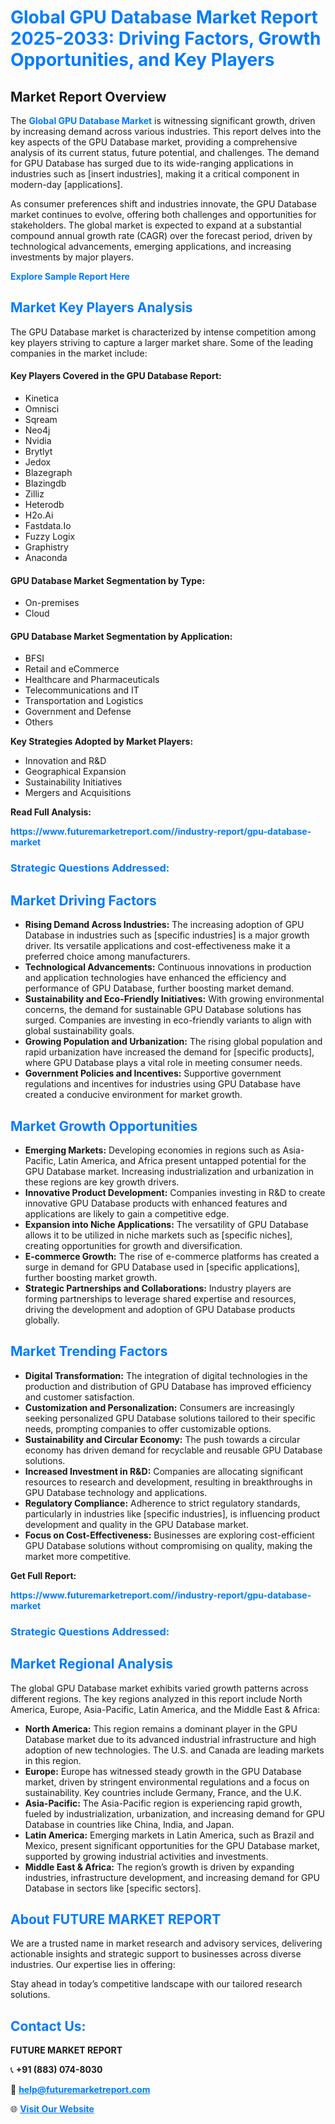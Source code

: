 <h1 style="color: #007BFF;">Global GPU Database Market Report 2025-2033: Driving Factors, Growth Opportunities, and Key Players</h1>

<section id="overview">
<h2>Market Report Overview</h2>
<p>The <a href="https://www.futuremarketreport.com//industry-report/gpu-database-market" style="color: #007BFF; text-decoration: none;"><strong>Global GPU Database Market</strong></a> is witnessing significant growth, driven by increasing demand across various industries. This report delves into the key aspects of the GPU Database market, providing a comprehensive analysis of its current status, future potential, and challenges. The demand for GPU Database has surged due to its wide-ranging applications in industries such as [insert industries], making it a critical component in modern-day [applications].</p>
<p>As consumer preferences shift and industries innovate, the GPU Database market continues to evolve, offering both challenges and opportunities for stakeholders. The global market is expected to expand at a substantial compound annual growth rate (CAGR) over the forecast period, driven by technological advancements, emerging applications, and increasing investments by major players.</p>
</section>

<section id="overview">
<p><a href="https://www.futuremarketreport.com//request-sample/reportId=45471" style="color: #007BFF; text-decoration: none;"><strong>Explore Sample Report Here</strong></a></p>
</section>

<section id="key-players">
<h2 style="color: #007BFF;">Market Key Players Analysis</h2>
<p>The GPU Database market is characterized by intense competition among key players striving to capture a larger market share. Some of the leading companies in the market include:</p>
<h4>Key Players Covered in the GPU Database Report:</h4>
<ul><li>Kinetica</li><li>Omnisci</li><li>Sqream</li><li>Neo4j</li><li>Nvidia</li><li>Brytlyt</li><li>Jedox</li><li>Blazegraph</li><li>Blazingdb</li><li>Zilliz</li><li>Heterodb</li><li>H2o.Ai</li><li>Fastdata.Io</li><li>Fuzzy Logix</li><li>Graphistry</li><li>Anaconda</li></ul>
<h4>GPU Database Market Segmentation by Type:</h4>
<ul><li>On-premises</li><li>Cloud</li></ul>

<h4>GPU Database Market Segmentation by Application:</h4>
<ul><li>BFSI</li><li>Retail and eCommerce</li><li>Healthcare and Pharmaceuticals</li><li>Telecommunications and IT</li><li>Transportation and Logistics</li><li>Government and Defense</li><li>Others</li></ul>
<p><strong>Key Strategies Adopted by Market Players:</strong></p>
<ul>
<li>Innovation and R&D</li>
<li>Geographical Expansion</li>
<li>Sustainability Initiatives</li>
<li>Mergers and Acquisitions</li>
</ul>
</section>

<section>
<p><strong>Read Full Analysis: </strong></p><a href="https://www.futuremarketreport.com//industry-report/gpu-database-market" style="color: #007BFF; text-decoration: none;"><strong>https://www.futuremarketreport.com//industry-report/gpu-database-market</strong></a>
<h3 style="color: #007BFF;">Strategic Questions Addressed:</h3>
</section>

<section id="driving-factors">
<h2 style="color: #007BFF;">Market Driving Factors</h2>
<ul>
<li><strong>Rising Demand Across Industries:</strong> The increasing adoption of GPU Database in industries such as [specific industries] is a major growth driver. Its versatile applications and cost-effectiveness make it a preferred choice among manufacturers.</li>
<li><strong>Technological Advancements:</strong> Continuous innovations in production and application technologies have enhanced the efficiency and performance of GPU Database, further boosting market demand.</li>
<li><strong>Sustainability and Eco-Friendly Initiatives:</strong> With growing environmental concerns, the demand for sustainable GPU Database solutions has surged. Companies are investing in eco-friendly variants to align with global sustainability goals.</li>
<li><strong>Growing Population and Urbanization:</strong> The rising global population and rapid urbanization have increased the demand for [specific products], where GPU Database plays a vital role in meeting consumer needs.</li>
<li><strong>Government Policies and Incentives:</strong> Supportive government regulations and incentives for industries using GPU Database have created a conducive environment for market growth.</li>
</ul>
</section>

<section id="growth-opportunities">
<h2 style="color: #007BFF;">Market Growth Opportunities</h2>
<ul>
<li><strong>Emerging Markets:</strong> Developing economies in regions such as Asia-Pacific, Latin America, and Africa present untapped potential for the GPU Database market. Increasing industrialization and urbanization in these regions are key growth drivers.</li>
<li><strong>Innovative Product Development:</strong> Companies investing in R&D to create innovative GPU Database products with enhanced features and applications are likely to gain a competitive edge.</li>
<li><strong>Expansion into Niche Applications:</strong> The versatility of GPU Database allows it to be utilized in niche markets such as [specific niches], creating opportunities for growth and diversification.</li>
<li><strong>E-commerce Growth:</strong> The rise of e-commerce platforms has created a surge in demand for GPU Database used in [specific applications], further boosting market growth.</li>
<li><strong>Strategic Partnerships and Collaborations:</strong> Industry players are forming partnerships to leverage shared expertise and resources, driving the development and adoption of GPU Database products globally.</li>
</ul>
</section>

<section id="trending-factors">
<h2 style="color: #007BFF;">Market Trending Factors</h2>
<ul>
<li><strong>Digital Transformation:</strong> The integration of digital technologies in the production and distribution of GPU Database has improved efficiency and customer satisfaction.</li>
<li><strong>Customization and Personalization:</strong> Consumers are increasingly seeking personalized GPU Database solutions tailored to their specific needs, prompting companies to offer customizable options.</li>
<li><strong>Sustainability and Circular Economy:</strong> The push towards a circular economy has driven demand for recyclable and reusable GPU Database solutions.</li>
<li><strong>Increased Investment in R&D:</strong> Companies are allocating significant resources to research and development, resulting in breakthroughs in GPU Database technology and applications.</li>
<li><strong>Regulatory Compliance:</strong> Adherence to strict regulatory standards, particularly in industries like [specific industries], is influencing product development and quality in the GPU Database market.</li>
<li><strong>Focus on Cost-Effectiveness:</strong> Businesses are exploring cost-efficient GPU Database solutions without compromising on quality, making the market more competitive.</li>
</ul>
</section>

<section>
<p><strong>Get Full Report: </strong></p><a href="https://www.futuremarketreport.com//industry-report/gpu-database-market" style="color: #007BFF; text-decoration: none;"><strong>https://www.futuremarketreport.com//industry-report/gpu-database-market</strong></a>
<h3 style="color: #007BFF;">Strategic Questions Addressed:</h3>
</section>


<section id="regional-analysis">
<h2 style="color: #007BFF;">Market Regional Analysis</h2>
<p>The global GPU Database market exhibits varied growth patterns across different regions. The key regions analyzed in this report include North America, Europe, Asia-Pacific, Latin America, and the Middle East & Africa:</p>
<ul>
<li><strong>North America:</strong> This region remains a dominant player in the GPU Database market due to its advanced industrial infrastructure and high adoption of new technologies. The U.S. and Canada are leading markets in this region.</li>
<li><strong>Europe:</strong> Europe has witnessed steady growth in the GPU Database market, driven by stringent environmental regulations and a focus on sustainability. Key countries include Germany, France, and the U.K.</li>
<li><strong>Asia-Pacific:</strong> The Asia-Pacific region is experiencing rapid growth, fueled by industrialization, urbanization, and increasing demand for GPU Database in countries like China, India, and Japan.</li>
<li><strong>Latin America:</strong> Emerging markets in Latin America, such as Brazil and Mexico, present significant opportunities for the GPU Database market, supported by growing industrial activities and investments.</li>
<li><strong>Middle East & Africa:</strong> The region’s growth is driven by expanding industries, infrastructure development, and increasing demand for GPU Database in sectors like [specific sectors].</li>
</ul>
</section>

<footer>
<h2 style="color: #007BFF;">About FUTURE MARKET REPORT</h2>
<p>We are a trusted name in market research and advisory services, delivering actionable insights and strategic support to businesses across diverse industries. Our expertise lies in offering:</p>

<p>Stay ahead in today’s competitive landscape with our tailored research solutions.</p>

<h2 style="color: #007BFF;">Contact Us:</h2>
<p><strong>FUTURE MARKET REPORT</strong></p>
<p>📞 <strong>+91 (883) 074-8030</strong></p>
<p>📧 <strong><a href="mailto:help@futuremarketreport.com" style="color: #007BFF;">help@futuremarketreport.com</a></strong></p>
<p>🌐 <strong><a href="https://www.futuremarketreport.com/" style="color: #007BFF;">Visit Our Website</a></strong></p>
</footer>